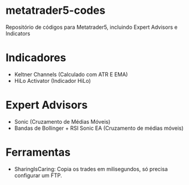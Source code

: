 # metatrader5-codes
Repositório de códigos para Metatrader5, incluindo Expert Advisors e Indicators

# Indicadores
- Keltner Channels (Calculado com ATR E EMA)
- HiLo Activator (Indicador HiLo)


# Expert Advisors
- Sonic (Cruzamento de Médias Móveis)
- Bandas de Bollinger + RSI
  Sonic EA (Cruzamento de médias móveis)

# Ferramentas
- SharingIsCaring: Copia os trades em milisegundos, só precisa configurar um FTP. 
